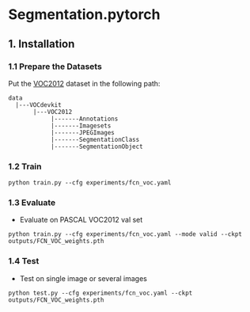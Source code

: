 # Segmentation.pytorch


## 1. Installation
### 1.1 Prepare the Datasets
Put the [VOC2012](http://host.robots.ox.ac.uk/pascal/VOC/voc2012/index.html) dataset in the following path:
```
data
  |---VOCdevkit
       |---VOC2012
            |-------Annotations
            |-------Imagesets
            |-------JPEGImages
            |-------SegmentationClass
            |-------SegmentationObject
```

### 1.2 Train
```commandline
python train.py --cfg experiments/fcn_voc.yaml
```

### 1.3 Evaluate
+ Evaluate on PASCAL VOC2012 val set
```commandline
python train.py --cfg experiments/fcn_voc.yaml --mode valid --ckpt outputs/FCN_VOC_weights.pth
```


### 1.4 Test
+ Test on single image or several images
```commandline
python test.py --cfg experiments/fcn_voc.yaml --ckpt outputs/FCN_VOC_weights.pth
```